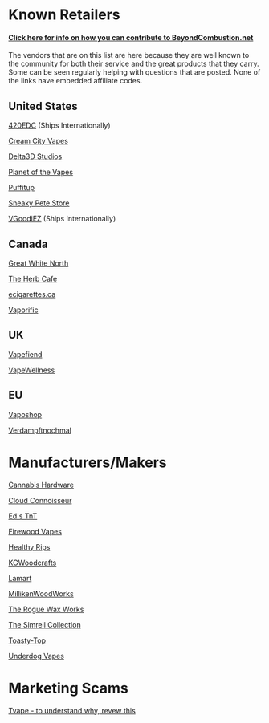 # Known Retailers

#### [Click here for info on how you can contribute to BeyondCombustion.net](https://github.com/BeyondCombustion/How-To-Contribute/blob/main/README.md)


The vendors that are on this list are here because they are well known to the community for both their service and the great products that they carry. Some can be seen regularly helping with questions that are posted.  None of the links have embedded affiliate codes.

## United States

[420EDC](https://420edc.com) (Ships Internationally)

[Cream City Vapes](https://github.com/BeyondCombustion/Business/tree/main/Retailers/United%20States/Cream%20City%20Vapes)

[Delta3D Studios](https://delta3dstudios.com)

[Planet of the Vapes](https://planetofthevapes.com)

[Puffitup](https://puffitup.com)

[Sneaky Pete Store](https://sneakypetestore.com)

[VGoodiEZ](https://github.com/BeyondCombustion/Business/tree/main/Retailers/United%20States/VGoodiEZ) (Ships Internationally)


## Canada

[Great White North](https://vapenorth.ca)

[The Herb Cafe](https://theherbcafe.com)

[ecigarettes.ca](https://ecigarettes.ca/collections/dynavap)

[Vaporific](https://vaporific.ca/)


## UK

[Vapefiend](https://vapefiend.co.uk)

[VapeWellness](https://vapewellness.co.uk)

## EU

[Vaposhop](https://vaposhop.com)

[Verdampftnochmal](https://verdampftnochmal.de/)



# Manufacturers/Makers

[Cannabis Hardware](https://github.com/BeyondCombustion/Business/blob/main/Manufacturers%20%26%20Makers/Cannabis%20Hardware/)

[Cloud Connoisseur](https://github.com/BeyondCombustion/Business/tree/main/Manufacturers%20%26%20Makers/Cloud%20Connoisseur)

[Ed's TnT](https://github.com/BeyondCombustion/Business/tree/main/Manufacturers%20%26%20Makers/Ed's%20TnT)

[Firewood Vapes](https://firewoodvapes.com)

[Healthy Rips](https://healthyrips.com)

[KGWoodcrafts](https://www.kgwoodcrafts.com)

[Lamart](https://lamart.ch)

[MillikenWoodWorks](https://github.com/BeyondCombustion/Business/tree/main/Manufacturers%20%26%20Makers/MillikenWoodWorks)

[The Rogue Wax Works](https://theroguewaxworks.com)

[The Simrell Collection](https://simrellcollection.com/)

[Toasty-Top](https://toasty-top.com)

[Underdog Vapes](https://www.underdogvapes.com)

# Marketing Scams

[Tvape - to understand why, revew this](https://github.com/BeyondCombustion/TVape-Zeus-Utillian-Marketing-Manipulation)
